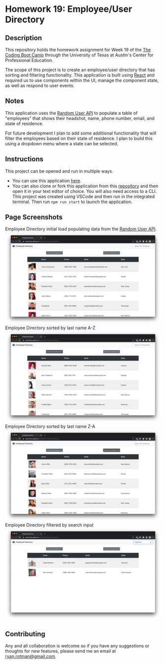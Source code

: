 # Homework 19: Employee/User Directory

## Description
This repository holds the homework assignment for Week 19 of the [The Coding Boot Camp](https://techbootcamps.utexas.edu/coding/) through the University of Texas at Austin's Center for Professional Education.

The scope of this project is to create an employee/user directory that has sorting and filtering functionality. This application is built using [React](https://reactjs.org/) and required us to use components within the UI, manage the component state, as well as respond to user events.

## Notes
This application uses the [Random User API](https://randomuser.me/) to populate a table of "employees" that shows their headshot, name, phone number, email, and state of residence.

For future development I plan to add some additional functionality that will filter the employees based on their state of residence. I plan to build this using a dropdown menu where a state can be selected.

## Instructions
This project can be opened and run in multiple ways.
- You can use this application [here](https://ryanrotman.github.io/homework-19-user-directory/).
- You can also clone or fork this application from this [repository](https://github.com/ryanrotman/homework-19-user-directory) and then open it in your text editor of choice. You will also need access to a CLI. This project was created using VSCode and then run in the integrated terminal. Then run ```npm run start``` to launch the application.

## Page Screenshots
Employee Directory initial load populating data from the [Random User API](https://randomuser.me/).
![ReadMe_Screenshot_InitialAppLoad](./Screenshots/ReadMe_Screenshot_InitialAppLoad.png)
Employee Directory sorted by last name A-Z
![ReadMe_Screenshot_SortAZ](./Screenshots/ReadMe_Screenshot_SortAZ.png)
Employee Directory sorted by last name Z-A
![ReadMe_Screenshot_SortZA](./Screenshots/ReadMe_Screenshot_SortZA.png)
Employee Directory filtered by search input
![ReadMe_Screenshot_SearchFilter](./Screenshots/ReadMe_Screenshot_SearchFilter.png)

## Contributing
Any and all collaboration is welcome so if you have any suggestions or thoughts for new features, please send me an email at ryan.rotman@gmail.com.

<!-- # Getting Started with Create React App

This project was bootstrapped with [Create React App](https://github.com/facebook/create-react-app).

## Available Scripts

In the project directory, you can run:

### `npm start`

Runs the app in the development mode.\
Open [http://localhost:3000](http://localhost:3000) to view it in the browser.

The page will reload if you make edits.\
You will also see any lint errors in the console.

### `npm test`

Launches the test runner in the interactive watch mode.\
See the section about [running tests](https://facebook.github.io/create-react-app/docs/running-tests) for more information.

### `npm run build`

Builds the app for production to the `build` folder.\
It correctly bundles React in production mode and optimizes the build for the best performance.

The build is minified and the filenames include the hashes.\
Your app is ready to be deployed!

See the section about [deployment](https://facebook.github.io/create-react-app/docs/deployment) for more information.

### `npm run eject`

**Note: this is a one-way operation. Once you `eject`, you can’t go back!**

If you aren’t satisfied with the build tool and configuration choices, you can `eject` at any time. This command will remove the single build dependency from your project.

Instead, it will copy all the configuration files and the transitive dependencies (webpack, Babel, ESLint, etc) right into your project so you have full control over them. All of the commands except `eject` will still work, but they will point to the copied scripts so you can tweak them. At this point you’re on your own.

You don’t have to ever use `eject`. The curated feature set is suitable for small and middle deployments, and you shouldn’t feel obligated to use this feature. However we understand that this tool wouldn’t be useful if you couldn’t customize it when you are ready for it.

## Learn More

You can learn more in the [Create React App documentation](https://facebook.github.io/create-react-app/docs/getting-started).

To learn React, check out the [React documentation](https://reactjs.org/).

### Code Splitting

This section has moved here: [https://facebook.github.io/create-react-app/docs/code-splitting](https://facebook.github.io/create-react-app/docs/code-splitting)

### Analyzing the Bundle Size

This section has moved here: [https://facebook.github.io/create-react-app/docs/analyzing-the-bundle-size](https://facebook.github.io/create-react-app/docs/analyzing-the-bundle-size)

### Making a Progressive Web App

This section has moved here: [https://facebook.github.io/create-react-app/docs/making-a-progressive-web-app](https://facebook.github.io/create-react-app/docs/making-a-progressive-web-app)

### Advanced Configuration

This section has moved here: [https://facebook.github.io/create-react-app/docs/advanced-configuration](https://facebook.github.io/create-react-app/docs/advanced-configuration)

### Deployment

This section has moved here: [https://facebook.github.io/create-react-app/docs/deployment](https://facebook.github.io/create-react-app/docs/deployment)

### `npm run build` fails to minify

This section has moved here: [https://facebook.github.io/create-react-app/docs/troubleshooting#npm-run-build-fails-to-minify](https://facebook.github.io/create-react-app/docs/troubleshooting#npm-run-build-fails-to-minify) -->
